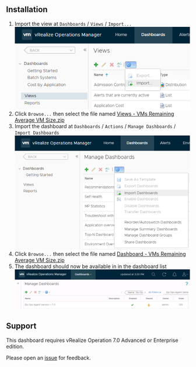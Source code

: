 <h2>Installation</h2>

<ol>
	<li>Import the view at <code>Dashboards</code> / <code>Views</code> / <code>Import...</code><br />
	<a class="external" href="https://github.com/GaryFlynn/vrops-dashboards-epops-agent-version-7.0/raw/master/Import_View.png" rel="noopener" target="_blank"><img alt="Import View" src="https://github.com/GaryFlynn/vrops-dashboards-epops-agent-version-7.0/raw/master/Import_View.png" style="max-width:100%;" /></a></li>
	<li>Click <code>Browse...</code> then select the file named <a class="external" href="https://github.com/notoriousbdg/vrops-dashboard-vms_remaining_average_vm_size/raw/master/Views%20-%20VMs%20Remaining%20Average%20VM%20Size.zip" rel="noopener" target="_blank">Views - VMs Remaining Average VM Size.zip</a></li>
	<li>Import the dashboard at <code>Dashboards</code> / <code>Actions</code> / <code>Manage Dashboards</code> / <code>Import Dashboards</code><br />
	<a class="external" href="https://github.com/GaryFlynn/vrops-dashboards-epops-agent-version-7.0/raw/master/Import_Dashboard.png" rel="noopener" target="_blank"><img alt="Import Dashboard" src="https://github.com/GaryFlynn/vrops-dashboards-epops-agent-version-7.0/raw/master/Import_Dashboard.png" style="max-width:100%;" /></a></li>
	<li>Click <code>Browse...</code> then select the file named <a class="external" href="https://github.com/notoriousbdg/vrops-dashboard-vms_remaining_average_vm_size/raw/master/Dashboard%20-%20VMs%20Remaining%20Average%20VM%20Size.zip" rel="noopener" target="_blank">Dashboard - VMs Remaining Average VM Size.zip</a></li>
	<li>The dashboard should now be available in in the dashboard list<br />
	<a class="external" href="https://github.com/GaryFlynn/vrops-dashboards-epops-agent-version-7.0/raw/master/Manage_Dashboards.PNG" rel="noopener" target="_blank"><img alt="Dashboard List" src="https://github.com/GaryFlynn/vrops-dashboards-epops-agent-version-7.0/raw/master/Manage_Dashboards.PNG" style="max-width:100%;" /></a></li>
</ol>

<h2>Support</h2>

<p>This dashboard requires vRealize Operation 7.0 Advanced or Enterprise edition.</p>

<p>Please open an <a class="external" href="https://github.com/GaryFlynn/vrops-dashboards-epops-agent-version-7.0/issues" rel="noopener" target="_blank">issue</a> for feedback.</p>
